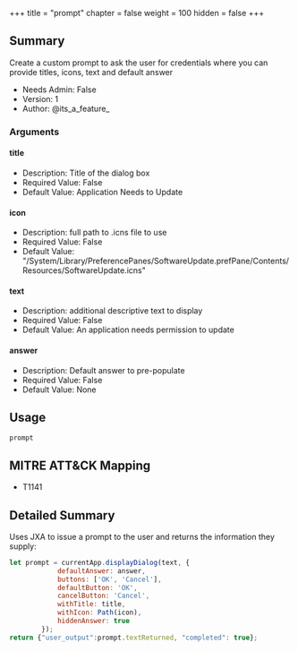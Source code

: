 +++
title = "prompt"
chapter = false
weight = 100
hidden = false
+++

## Summary

Create a custom prompt to ask the user for credentials where you can provide titles, icons, text and default answer
     
- Needs Admin: False  
- Version: 1  
- Author: @its_a_feature_  

### Arguments

#### title

- Description: Title of the dialog box  
- Required Value: False  
- Default Value: Application Needs to Update  

#### icon

- Description: full path to .icns file to use  
- Required Value: False  
- Default Value: "/System/Library/PreferencePanes/SoftwareUpdate.prefPane/Contents/Resources/SoftwareUpdate.icns"  

#### text

- Description: additional descriptive text to display  
- Required Value: False  
- Default Value: An application needs permission to update  

#### answer

- Description: Default answer to pre-populate  
- Required Value: False  
- Default Value: None  

## Usage

```
prompt
```

## MITRE ATT&CK Mapping

- T1141  
## Detailed Summary

Uses JXA to issue a prompt to the user and returns the information they supply:
```JavaScript
let prompt = currentApp.displayDialog(text, {
			defaultAnswer: answer,
			buttons: ['OK', 'Cancel'], 
			defaultButton: 'OK',
			cancelButton: 'Cancel', 
			withTitle: title,  
			withIcon: Path(icon),
			hiddenAnswer: true 
		});
return {"user_output":prompt.textReturned, "completed": true};
```
